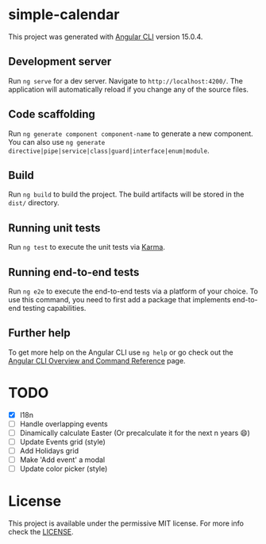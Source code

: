 # simple-calendar

This project was generated with [Angular CLI](https://github.com/angular/angular-cli) version 15.0.4.

## Development server

Run `ng serve` for a dev server. Navigate to `http://localhost:4200/`. The application will automatically reload if you change any of the source files.

## Code scaffolding

Run `ng generate component component-name` to generate a new component. You can also use `ng generate directive|pipe|service|class|guard|interface|enum|module`.

## Build

Run `ng build` to build the project. The build artifacts will be stored in the `dist/` directory.

## Running unit tests

Run `ng test` to execute the unit tests via [Karma](https://karma-runner.github.io).

## Running end-to-end tests

Run `ng e2e` to execute the end-to-end tests via a platform of your choice. To use this command, you need to first add a package that implements end-to-end testing capabilities.

## Further help

To get more help on the Angular CLI use `ng help` or go check out the [Angular CLI Overview and Command Reference](https://angular.io/cli) page.

# TODO

- [x] I18n
- [ ] Handle overlapping events
- [ ] Dinamically calculate Easter (Or precalculate it for the next n years 😄)
- [ ] Update Events grid (style)
- [ ] Add Holidays grid
- [ ] Make 'Add event' a modal
- [ ] Update color picker (style)

# License

This project is available under the permissive MIT license. For more info check the [LICENSE](https://github.com/alexandru-cazacu/jirello/blob/master/LICENSE).
